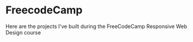 # FreecodeCamp
Here are the projects I've built during the FreeCodeCamp Responsive Web Design course
